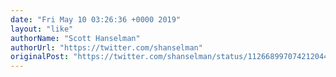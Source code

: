 ```yaml
---
date: "Fri May 10 03:26:36 +0000 2019"
layout: "like"
authorName: "Scott Hanselman"
authorUrl: "https://twitter.com/shanselman"
originalPost: "https://twitter.com/shanselman/status/1126689970742120449"
---
```

